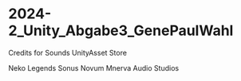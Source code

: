 # 2024-2_Unity_Abgabe3_GenePaulWahl

Credits for Sounds
UnityAsset Store

Neko Legends
Sonus Novum
Mnerva Audio Studios
